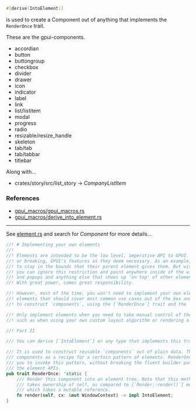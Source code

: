 
```rust
#[derive(IntoElement)]
```

is used to create a Component out of anything that implements the `RenderOnce` trait.

These are the gpui-components.

- accordian
- button
- buttongroup
- checkbox
- divider
- drawer
- icon
- indicator
- label
- link
- list/listitem
- modal
- progress
- radio
- resizable/resize_handle
- skeleton
- tab/tab
- tab/tabbar
- titlebar

Along with...

- crates/story/src/list_story -> *CompanyListItem*

### References

- [gpui_macros/gpui_macros.rs](https://github.com/zed-industries/zed/blob/main/crates/gpui_macros/src/gpui_macros.rs)
- [gpui_macros/derive_into_element.rs](https://github.com/zed-industries/zed/blob/main/crates/gpui_macros/src/derive_into_element.rs)

---

See [element.rs](https://github.com/zed-industries/zed/blob/main/crates/gpui/src/element.rs)
and search for *Component* for more details...

```rust
//! # Implementing your own elements
//!
//! Elements are intended to be the low level, imperative API to GPUI. They are responsible for upholding,
//! or breaking, GPUI's features as they deem necessary. As an example, most GPUI elements are expected
//! to stay in the bounds that their parent element gives them. But with [`WindowContext::break_content_mask`],
//! you can ignore this restriction and paint anywhere inside of the window's bounds. This is useful for overlays
//! and popups and anything else that shows up 'on top' of other elements.
//! With great power, comes great responsibility.

//! However, most of the time, you won't need to implement your own elements. GPUI provides a number of
//! elements that should cover most common use cases out of the box and it's recommended that you use those
//! to construct `components`, using the [`RenderOnce`] trait and the `#[derive(IntoElement)]` macro.

//! Only implement elements when you need to take manual control of the layout and painting process,
//! such as when using your own custom layout algorithm or rendering a code editor.

//! Part II

/// You can derive [`IntoElement`] on any type that implements this trait.

/// It is used to construct reusable `components` out of plain data. Think of
/// components as a recipe for a certain pattern of elements. RenderOnce allows
/// you to invoke this pattern, without breaking the fluent builder pattern of
/// the element APIs.
pub trait RenderOnce: 'static {
    /// Render this component into an element tree. Note that this method
    /// takes ownership of self, as compared to [`Render::render()`] method
    /// which takes a mutable reference.
    fn render(self, cx: &mut WindowContext) -> impl IntoElement;
}
```


```
